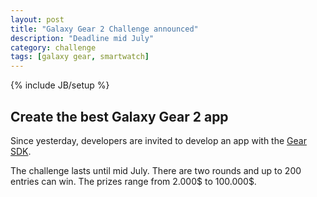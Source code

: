 ```yaml
---
layout: post
title: "Galaxy Gear 2 Challenge announced"
description: "Deadline mid July"
category: challenge 
tags: [galaxy gear, smartwatch]
---
```

{% include JB/setup %}

## Create the best Galaxy Gear 2 app

Since yesterday, developers are invited to develop an app with the [Gear SDK](http://developer.samsung.com/samsung-gear).

The challenge lasts until mid July. There are two rounds and up to 200 entries can win. The prizes range from 2.000$ to 100.000$. 
